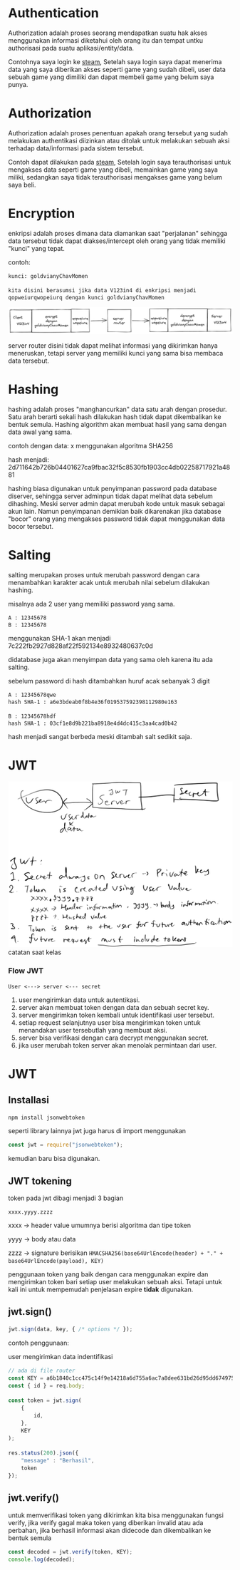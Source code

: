 # Authentication
Authorization adalah proses seorang mendapatkan suatu hak akses menggunakan informasi diketahui oleh orang itu dan tempat untku authorisasi pada suatu aplikasi/entity/data.

Contohnya saya login ke [steam](https://store.steampowered.com/), Setelah saya login saya dapat menerima data yang saya diberikan akses seperti game yang sudah dibeli, user data sebuah game yang dimiliki dan dapat membeli game yang belum saya punya.

# Authorization
Authorization adalah proses penentuan apakah orang tersebut yang sudah melakukan authentikasi diizinkan atau ditolak untuk melakukan sebuah aksi terhadap data/informasi pada sistem tersebut. 

Contoh dapat dilakukan pada [steam](https://store.steampowered.com/), Setelah login saya terauthorisasi untuk mengakses data seperti game yang dibeli, memainkan game yang saya miliki, sedangkan saya tidak terauthorisasi mengakses game yang belum saya beli.

# Encryption
enkripsi adalah proses dimana data diamankan saat "perjalanan" sehingga data tersebut tidak dapat diakses/intercept oleh orang yang tidak memiliki "kunci" yang tepat.

contoh:
```
kunci: goldvianyChavMomen

kita disini berasumsi jika data V123in4 di enkripsi menjadi 
qopweiurqwopeiurq dengan kunci goldvianyChavMomen
```
![](./enkripsi.png)

server router disini tidak dapat melihat informasi yang dikirimkan hanya meneruskan, tetapi server yang memiliki kunci yang sama bisa membaca data tersebut.

# Hashing
hashing adalah proses "manghancurkan" data satu arah dengan prosedur. 
Satu arah berarti sekali hash dilakukan hash tidak dapat dikembalikan ke bentuk semula. 
Hashing algorithm akan membuat hasil yang sama dengan data awal yang sama.

contoh dengan data: x menggunakan algoritma SHA256


hash menjadi: 2d711642b726b04401627ca9fbac32f5c8530fb1903cc4db02258717921a4881

hashing biasa digunakan untuk penyimpanan password pada database diserver, sehingga server adminpun tidak dapat melihat data sebelum dihashing. Meski server admin dapat merubah kode untuk masuk sebagai akun lain. Namun penyimpanan demikian baik dikarenakan jika database "bocor" orang yang mengakses password tidak dapat menggunakan data bocor tersebut.
# Salting
salting merupakan proses untuk merubah password dengan cara menambahkan karakter acak untuk merubah nilai sebelum dilakukan hashing.

misalnya ada 2 user yang memiliki password yang sama.
```
A : 12345678
B : 12345678
```
menggunakan SHA-1 akan menjadi 7c222fb2927d828af22f592134e8932480637c0d

didatabase juga akan menyimpan data yang sama oleh karena itu ada salting.

sebelum password di hash ditambahkan huruf acak sebanyak 3 digit
```
A : 12345678qwe
hash SHA-1 : a6e3bdeab0f8b4e36f019537592398112980e163

B : 12345678hdf
hash SHA-1 : 03cf1e8d9b221ba8918e4d4dc415c3aa4cad0b42
```
hash menjadi sangat berbeda meski ditambah salt sedikit saja.

# JWT
![](./pengertian-kasar-jwt.png) catatan saat kelas

### Flow JWT
```
User <---> server <--- secret
```
1. user mengirimkan data untuk autentikasi.
2. server akan membuat token dengan data dan sebuah secret key.
3. server mengirimkan token kembali untuk identifikasi user tersebut.
4. setiap request selanjutnya user bisa mengirimkan token untuk menandakan user tersebutlah yang membuat aksi.
5. server bisa verifikasi dengan cara decrypt menggunakan secret.
6. jika user merubah token server akan menolak permintaan dari user.

# JWT
## Installasi
```bash
npm install jsonwebtoken
```
seperti library lainnya jwt juga harus di import menggunakan
```js
const jwt = require("jsonwebtoken");
```
kemudian baru bisa digunakan.

## JWT tokening
token pada jwt dibagi menjadi 3 bagian
```
xxxx.yyyy.zzzz
```
xxxx -> header value umumnya berisi algoritma dan tipe token

yyyy -> body atau data

zzzz -> signature berisikan `HMACSHA256(base64UrlEncode(header) + "." + base64UrlEncode(payload), KEY)`

penggunaan token yang baik dengan cara menggunakan expire dan mengirimkan token bari setiap user melakukan sebuah aksi. Tetapi untuk kali ini untuk mempemudah penjelasan expire **tidak** digunakan.
## jwt.sign()
```js
jwt.sign(data, key, { /* options */ });
```
contoh penggunaan:

user mengirimkan data indentifikasi

```js
// ada di file router
const KEY = a6b1840c1cc475c14f9e14218a6d755a6ac7a8dee631bd26d95dd6749758a65b;
const { id } = req.body;

const token = jwt.sign(
    {
        id,
    },
    KEY
);

res.status(200).json({
    "message" : "Berhasil",
    token
});
```

## jwt.verify()
untuk memverifikasi token yang dikirimkan kita bisa menggunakan fungsi verify, jika verify gagal maka token yang diberikan invalid atau ada perbahan, jika berhasil informasi akan didecode dan dikembalikan ke bentuk semula
```js
const decoded = jwt.verify(token, KEY);
console.log(decoded);
```

